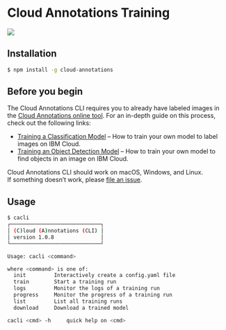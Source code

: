 # Cloud Annotations Training
![](https://cloud-annotations.github.io/training/object-detection/assets/main.png)

## Installation

```bash
$ npm install -g cloud-annotations
```

## Before you begin

The Cloud Annotations CLI requires you to already have labeled images in the [Cloud Annotations online tool](https://annotations.us-east.containers.appdomain.cloud/). For an in-depth guide on this process, check out the following links:

- [Training a Classification Model](https://cloud-annotations.github.io/training/classification/cli/) – How to train your own model to label images on IBM Cloud.
- [Training an Object Detection Model](https://cloud-annotations.github.io/training/object-detection/cli/) – How to train your own model to find objects in an image on IBM Cloud.

Cloud Annotations CLI should work on macOS, Windows, and Linux.<br>
If something doesn’t work, please [file an issue](https://github.com/cloud-annotations/training/issues/new).

## Usage
```bash
$ cacli
┌─────────────────────────────┐
│ (C)loud (A)nnotations (CLI) │
│ version 1.0.8               │
└─────────────────────────────┘

Usage: cacli <command>

where <command> is one of:
  init         Interactively create a config.yaml file
  train        Start a training run
  logs         Monitor the logs of a training run
  progress     Monitor the progress of a training run
  list         List all training runs
  download     Download a trained model

cacli <cmd> -h     quick help on <cmd>
```
